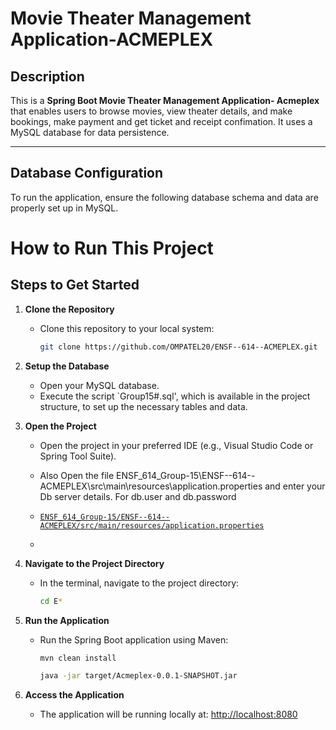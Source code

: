 # Movie Theater Management Application-ACMEPLEX

## Description
This is a **Spring Boot Movie Theater Management Application- Acmeplex** that enables users to browse movies, view theater details, and make bookings, make payment and get ticket and receipt confimation. It uses a MySQL database for data persistence.

---

## Database Configuration

To run the application, ensure the following database schema and data are properly set up in MySQL.

# How to Run This Project

## Steps to Get Started

1. **Clone the Repository**
   - Clone this repository to your local system:
     ```bash
     git clone https://github.com/OMPATEL20/ENSF--614--ACMEPLEX.git
     ```

2. **Setup the Database**
   - Open your MySQL database.
   - Execute the script `Group15#.sql', which is available in the project structure, to set up the necessary tables and data.
 
3. **Open the Project**
   - Open the project in your preferred IDE (e.g., Visual Studio Code or Spring Tool Suite).
   - Also Open the file ENSF_614_Group-15\ENSF--614--ACMEPLEX\src\main\resources\application.properties and enter your Db server details. For db.user and db.password
  
   -  [`ENSF_614_Group-15/ENSF--614--ACMEPLEX/src/main/resources/application.properties`](src/main/resources/application.properties)
   -  
4. **Navigate to the Project Directory**
   - In the terminal, navigate to the project directory:
     ```bash
     cd E*
     
     ```

5. **Run the Application**
   - Run the Spring Boot application using Maven:
     ```bash
     mvn clean install
     
     java -jar target/Acmeplex-0.0.1-SNAPSHOT.jar
     ```

6. **Access the Application**
   - The application will be running locally at:
     [http://localhost:8080](http://localhost:8080)
